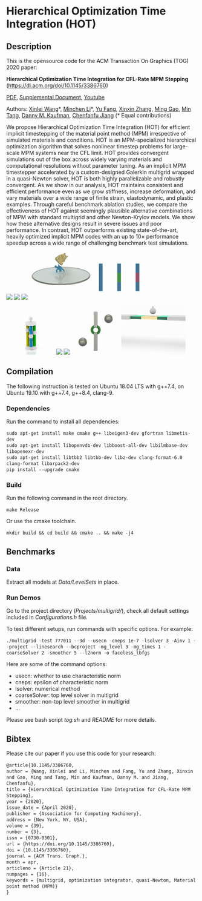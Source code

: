 # Hierarchical Optimization Time Integration (HOT)

## Description

This is the opensource code for the ACM Transaction On Graphics (TOG) 2020 paper:

**Hierarchical Optimization Time Integration for CFL-Rate MPM Stepping** (https://dl.acm.org/doi/10.1145/3386760)

[PDF](https://www.seas.upenn.edu/~cffjiang/research/hot/wang2020hot.pdf)\, [Supplemental Document](https://www.seas.upenn.edu/~cffjiang/research/hot/supdoc.pdf)\, [Youtube](https://youtu.be/XTspQFY2phY)

Authors:
[Xinlei Wang](https://github.com/littlemine)\*, 
[Minchen Li](https://www.seas.upenn.edu/~minchenl/)\*, 
[Yu Fang](http://squarefk.com/), 
[Xinxin Zhang](https://zhxx1987.github.io/), 
[Ming Gao](https://mingg13.github.io/), 
[Min Tang](https://min-tang.github.io/home/), 
[Danny M. Kaufman](http://dannykaufman.io/), 
[Chenfanfu Jiang](https://www.seas.upenn.edu/~cffjiang/)
(* Equal contributions)

We propose Hierarchical Optimization Time Integration (HOT) for efficient implicit timestepping of the material point method (MPM) irrespective of simulated materials and conditions. HOT is an MPM-specialized hierarchical optimization algorithm that solves nonlinear timestep problems for large-scale MPM systems near the CFL limit. HOT provides convergent simulations out of the box across widely varying materials and computational resolutions without parameter tuning. As an implicit MPM timestepper accelerated by a custom-designed Galerkin multigrid wrapped in a quasi-Newton solver, HOT is both highly parallelizable and robustly convergent. As we show in our analysis, HOT maintains consistent and efficient performance even as we grow stiffness, increase deformation, and vary materials over a wide range of finite strain, elastodynamic, and plastic examples. Through careful benchmark ablation studies, we compare the effectiveness of HOT against seemingly plausible alternative combinations of MPM with standard multigrid and other Newton-Krylov models. We show how these alternative designs result in severe issues and poor performance. In contrast, HOT outperforms existing state-of-the-art, heavily optimized implicit MPM codes with an up to 10× performance speedup across a wide range of challenging benchmark test simulations.

<p float="left">
<img src="Data/Clips/faceless.gif" height="128px"/>
<img src="Data/Clips/flow.gif" height="128px"/>
<img src="Data/Clips/chains.gif" height="128px"/>
<img src="Data/Clips/cat.gif" height="128px"/>
<img src="Data/Clips/bars.gif" height="128px"/>
</p>

<p float="left">
<img src="Data/Clips/fracture.gif" height="128px"/>
<img src="Data/Clips/turkey.gif" height="128px"/>
<img src="Data/Clips/wheel.gif" height="128px"/>
<img src="Data/Clips/donut.gif" height="128px"/>
<img src="Data/Clips/box.gif" height="128px"/>
</p>

## Compilation
The following instruction is tested on Ubuntu 18.04 LTS with g++7.4, on Ubuntu 19.10 with g++7.4, g++8.4, clang-9. 

### Dependencies

Run the command to install all dependencies:

```
sudo apt-get install make cmake g++ libeigen3-dev gfortran libmetis-dev 
sudo apt-get install libopenvdb-dev libboost-all-dev libilmbase-dev libopenexr-dev 
sudo apt-get install libtbb2 libtbb-dev libz-dev clang-format-6.0 clang-format libarpack2-dev
pip install --upgrade cmake
```

### Build
Run the following command in the root directory.

```
make Release
```

Or use the cmake toolchain.

```
mkdir build && cd build && cmake .. && make -j4
```

## Benchmarks

### Data

Extract all models at *Data/LevelSets* in place.

### Run Demos
Go to the project directory (*Projects/multigrid/*), check all default settings included in *Configurations.h* file.

To test different setups, run commands with specific options. For example:
```
./multigrid -test 777011 --3d --usecn -cneps 1e-7 -lsolver 3 -Ainv 1 --project --linesearch --bcproject -mg_level 3 -mg_times 1 -coarseSolver 2 -smoother 5 --l2norm -o faceless_lbfgs
```
Here are some of the command options:
- usecn: whether to use characteristic norm
- cneps: epsilon of characteristic norm
- lsolver: numerical method
- coarseSolver: top level solver in multigrid
- smoother: non-top level smoother in multigrid
- ...

Please see bash script *tog.sh* and *README* for more details.

## Bibtex

Please cite our paper if you use this code for your research: 
```
@article{10.1145/3386760,
author = {Wang, Xinlei and Li, Minchen and Fang, Yu and Zhang, Xinxin and Gao, Ming and Tang, Min and Kaufman, Danny M. and Jiang, Chenfanfu},
title = {Hierarchical Optimization Time Integration for CFL-Rate MPM Stepping},
year = {2020},
issue_date = {April 2020},
publisher = {Association for Computing Machinery},
address = {New York, NY, USA},
volume = {39},
number = {3},
issn = {0730-0301},
url = {https://doi.org/10.1145/3386760},
doi = {10.1145/3386760},
journal = {ACM Trans. Graph.},
month = apr,
articleno = {Article 21},
numpages = {16},
keywords = {multigrid, optimization integrator, quasi-Newton, Material point method (MPM)}
}
```